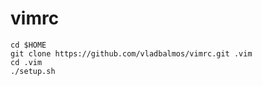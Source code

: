 # vimrc

    cd $HOME
    git clone https://github.com/vladbalmos/vimrc.git .vim
    cd .vim
    ./setup.sh
